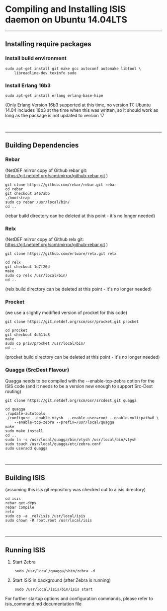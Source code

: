 Compiling and Installing ISIS daemon on Ubuntu 14.04LTS
=======================================================
<hr>

Installing require packages
---------------------------

### Install build environment
	sudo apt-get install git make gcc autoconf automake libtool \
		libreadline-dev texinfo sudo

### Install Erlang 16b3
	sudo apt-get install erlang erlang-base-hipe
(Only Erlang Version 16b3 supported at this time, no version 17. Ubuntu 14.04 
includes 16b3  at the time when this was written, so it should work as long as 
the package is not updated to version 17

<br><hr>

Building Dependencies
---------------------

### Rebar
(NetDEF mirror copy of Github rebar git: https://git.netdef.org/scm/mirror/github-rebar.git )

	git clone https://github.com/rebar/rebar.git rebar
	cd rebar
	git checkout a467abb
	./bootstrap
	sudo cp rebar /usr/local/bin/
	cd ..

(rebar build directory can be deleted at this point - it's no longer needed)


### Relx
(NetDEF mirror copy of Github relx git: https://git.netdef.org/scm/mirror/github-rebar.git )

	git clone https://github.com/erlware/relx.git relx

	cd relx
	git checkout 1d7f26d
	make
	sudo cp relx /usr/local/bin/
	cd ..
	
(relx build directory can be deleted at this point - it's no longer needed)

### Procket
(we use a slightly modified version of procket for this code)

	git clone https://git.netdef.org/scm/osr/procket.git procket

	cd procket
	git checkout 4d511c8
	make
	sudo cp priv/procket /usr/local/bin/
	cd ..
	
(procket build directory can be deleted at this point - it's no longer needed)
	
### Quagga (SrcDest Flavour)
Quagga needs to be compiled with the --enable-tcp-zebra option for the ISIS code (and it needs to be a version new enough to support Src-Dest routing)
		
	git clone https://git.netdef.org/scm/osr/srcdest.git quagga

	cd quagga
	./update-autotools
	./configure --enable-vtysh  --enable-user=root --enable-multipath=0 \
		--enable-tcp-zebra --prefix=/usr/local/quagga
	make
	sudo make install
	cd ..
	sudo ln -s /usr/local/quagga/bin/vtysh /usr/local/bin/vtysh
	sudo touch /usr/local/quagga/etc/zebra.conf
	sudo useradd quagga

<br><hr>
	
Building ISIS
-------------
(assuming this isis git repository was checked out to a isis directory)

	cd isis
	rebar get-deps
	rebar compile
	relx
	sudo cp -a _rel/isis /usr/local/isis
	sudo chown -R root.root /usr/local/isis

<br><hr>

Running ISIS
------------

1. Start Zebra

		sudo /usr/local/quagga/sbin/zebra -d

2. Start ISIS in background (after Zebra is running)

		sudo /usr/local/isis/bin/isis start

For further startup options and configuration commands, please refer to isis_command.md documentation file
